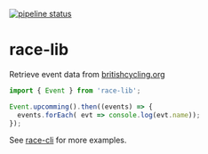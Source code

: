 [![pipeline status](https://gitlab.com/mrloop/race-lib/badges/master/pipeline.svg)](https://gitlab.com/mrloop/race-lib/commits/master)

# race-lib

Retrieve event data from [britishcycling.org](https://www.britishcycling.org.uk/events/results?keywords=&show=all)

```js
import { Event } from 'race-lib';

Event.upcomming().then((events) => {
  events.forEach( evt => console.log(evt.name));
});
```

See [race-cli](https://gitlab.com/mrloop/race-cli) for more examples.
